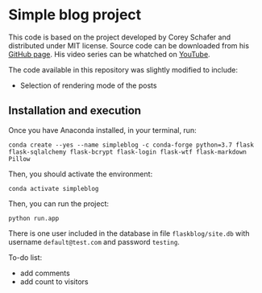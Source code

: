 # Simple blog project

This code is based on the project developed by Corey Schafer and distributed under MIT license. Source code can be downloaded from his [GitHub page](https://github.com/CoreyMSchafer/code_snippets/tree/master/Python/Flask_Blog/08-Posts). His video series can be whatched on [YouTube](https://www.youtube.com/playlist?list=PL-osiE80TeTs4UjLw5MM6OjgkjFeUxCYH).

The code available in this repository was slightly modified to include:
- Selection of rendering mode of the posts

## Installation and execution

Once you have Anaconda installed, in your terminal, run:

```conda create --yes --name simpleblog -c conda-forge python=3.7 flask flask-sqlalchemy flask-bcrypt flask-login flask-wtf flask-markdown Pillow```

Then, you should activate the environment:

```conda activate simpleblog```

Then, you can run the project:

```python run.app```

There is one user included in the database in file `flaskblog/site.db` with username `default@test.com` and password `testing`.

To-do list:
- add comments
- add count to visitors
